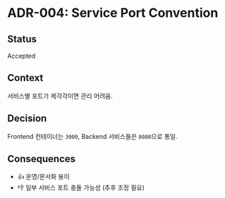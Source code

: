 # ADR-004: Service Port Convention

## Status
Accepted

## Context
서비스별 포트가 제각각이면 관리 어려움.

## Decision
Frontend 컨테이너는 `3000`, Backend 서비스들은 `8080`으로 통일.

## Consequences
- 👍 운영/문서화 용이
- 👎 일부 서비스 포트 충돌 가능성 (추후 조정 필요)
